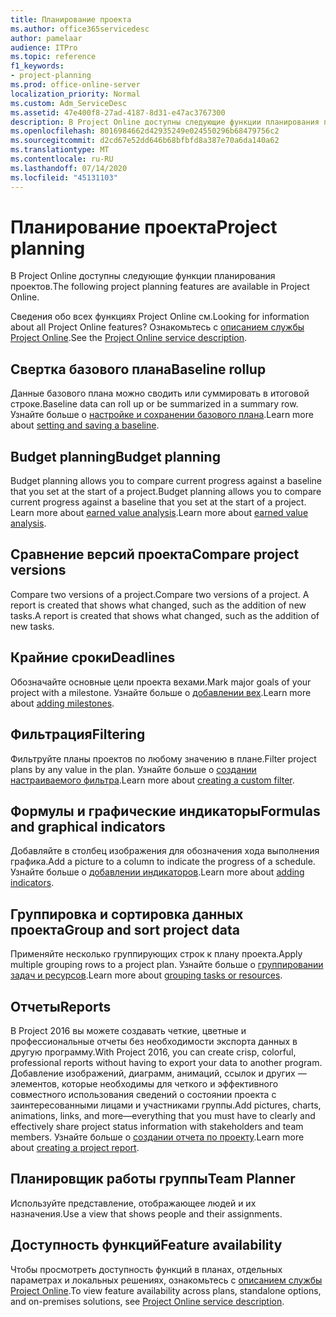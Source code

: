 ```yaml
---
title: Планирование проекта
ms.author: office365servicedesc
author: pamelaar
audience: ITPro
ms.topic: reference
f1_keywords:
- project-planning
ms.prod: office-online-server
localization_priority: Normal
ms.custom: Adm_ServiceDesc
ms.assetid: 47e400f8-27ad-4187-8d31-e47ac3767300
description: В Project Online доступны следующие функции планирования проектов.
ms.openlocfilehash: 8016984662d42935249e024550296b68479756c2
ms.sourcegitcommit: d2cd67e52dd646b68bfbfd8a387e70a6da140a62
ms.translationtype: MT
ms.contentlocale: ru-RU
ms.lasthandoff: 07/14/2020
ms.locfileid: "45131103"
---
```

# <a name="project-planning"></a><span data-ttu-id="d202b-103">Планирование проекта</span><span class="sxs-lookup"><span data-stu-id="d202b-103">Project planning</span></span>

<span data-ttu-id="d202b-104">В Project Online доступны следующие функции планирования проектов.</span><span class="sxs-lookup"><span data-stu-id="d202b-104">The following project planning features are available in Project Online.</span></span>
  
<span data-ttu-id="d202b-105">Сведения обо всех функциях Project Online см.</span><span class="sxs-lookup"><span data-stu-id="d202b-105">Looking for information about all Project Online features?</span></span> <span data-ttu-id="d202b-106">Ознакомьтесь с [описанием службы Project Online](project-online-service-description.md).</span><span class="sxs-lookup"><span data-stu-id="d202b-106">See the [Project Online service description](project-online-service-description.md).</span></span>
  
## <a name="baseline-rollup"></a><span data-ttu-id="d202b-107">Свертка базового плана</span><span class="sxs-lookup"><span data-stu-id="d202b-107">Baseline rollup</span></span>

<span data-ttu-id="d202b-108">Данные базового плана можно сводить или суммировать в итоговой строке.</span><span class="sxs-lookup"><span data-stu-id="d202b-108">Baseline data can roll up or be summarized in a summary row.</span></span> <span data-ttu-id="d202b-109">Узнайте больше о [настройке и сохранении базового плана](https://go.microsoft.com/fwlink/p/?LinkId=271346).</span><span class="sxs-lookup"><span data-stu-id="d202b-109">Learn more about [setting and saving a baseline](https://go.microsoft.com/fwlink/p/?LinkId=271346).</span></span>
  
## <a name="budget-planning"></a><span data-ttu-id="d202b-110">Budget planning</span><span class="sxs-lookup"><span data-stu-id="d202b-110">Budget planning</span></span>

<span data-ttu-id="d202b-111">Budget planning allows you to compare current progress against a baseline that you set at the start of a project.</span><span class="sxs-lookup"><span data-stu-id="d202b-111">Budget planning allows you to compare current progress against a baseline that you set at the start of a project.</span></span> <span data-ttu-id="d202b-112">Learn more about [earned value analysis](https://go.microsoft.com/fwlink/p/?LinkId=271336).</span><span class="sxs-lookup"><span data-stu-id="d202b-112">Learn more about [earned value analysis](https://go.microsoft.com/fwlink/p/?LinkId=271336).</span></span>
  
## <a name="compare-project-versions"></a><span data-ttu-id="d202b-113">Сравнение версий проекта</span><span class="sxs-lookup"><span data-stu-id="d202b-113">Compare project versions</span></span>

<span data-ttu-id="d202b-114">Compare two versions of a project.</span><span class="sxs-lookup"><span data-stu-id="d202b-114">Compare two versions of a project.</span></span> <span data-ttu-id="d202b-115">A report is created that shows what changed, such as the addition of new tasks.</span><span class="sxs-lookup"><span data-stu-id="d202b-115">A report is created that shows what changed, such as the addition of new tasks.</span></span>
  
## <a name="deadlines"></a><span data-ttu-id="d202b-116">Крайние сроки</span><span class="sxs-lookup"><span data-stu-id="d202b-116">Deadlines</span></span>

<span data-ttu-id="d202b-117">Обозначайте основные цели проекта вехами.</span><span class="sxs-lookup"><span data-stu-id="d202b-117">Mark major goals of your project with a milestone.</span></span> <span data-ttu-id="d202b-118">Узнайте больше о [добавлении вех](https://go.microsoft.com/fwlink/p/?LinkId=271339).</span><span class="sxs-lookup"><span data-stu-id="d202b-118">Learn more about [adding milestones](https://go.microsoft.com/fwlink/p/?LinkId=271339).</span></span>
  
## <a name="filtering"></a><span data-ttu-id="d202b-119">Фильтрация</span><span class="sxs-lookup"><span data-stu-id="d202b-119">Filtering</span></span>

<span data-ttu-id="d202b-120">Фильтруйте планы проектов по любому значению в плане.</span><span class="sxs-lookup"><span data-stu-id="d202b-120">Filter project plans by any value in the plan.</span></span> <span data-ttu-id="d202b-121">Узнайте больше о [создании настраиваемого фильтра](https://go.microsoft.com/fwlink/p/?LinkId=271341).</span><span class="sxs-lookup"><span data-stu-id="d202b-121">Learn more about [creating a custom filter](https://go.microsoft.com/fwlink/p/?LinkId=271341).</span></span>
  
## <a name="formulas-and-graphical-indicators"></a><span data-ttu-id="d202b-122">Формулы и графические индикаторы</span><span class="sxs-lookup"><span data-stu-id="d202b-122">Formulas and graphical indicators</span></span>

<span data-ttu-id="d202b-123">Добавляйте в столбец изображения для обозначения хода выполнения графика.</span><span class="sxs-lookup"><span data-stu-id="d202b-123">Add a picture to a column to indicate the progress of a schedule.</span></span> <span data-ttu-id="d202b-124">Узнайте больше о [добавлении индикаторов](https://go.microsoft.com/fwlink/p/?LinkId=271340).</span><span class="sxs-lookup"><span data-stu-id="d202b-124">Learn more about [adding indicators](https://go.microsoft.com/fwlink/p/?LinkId=271340).</span></span>
  
## <a name="group-and-sort-project-data"></a><span data-ttu-id="d202b-125">Группировка и сортировка данных проекта</span><span class="sxs-lookup"><span data-stu-id="d202b-125">Group and sort project data</span></span>

<span data-ttu-id="d202b-126">Применяйте несколько группирующих строк к плану проекта.</span><span class="sxs-lookup"><span data-stu-id="d202b-126">Apply multiple grouping rows to a project plan.</span></span> <span data-ttu-id="d202b-127">Узнайте больше о [группировании задач и ресурсов](https://go.microsoft.com/fwlink/p/?LinkId=271326).</span><span class="sxs-lookup"><span data-stu-id="d202b-127">Learn more about [grouping tasks or resources](https://go.microsoft.com/fwlink/p/?LinkId=271326).</span></span>
  
## <a name="reports"></a><span data-ttu-id="d202b-128">Отчеты</span><span class="sxs-lookup"><span data-stu-id="d202b-128">Reports</span></span>

<span data-ttu-id="d202b-129">В Project 2016 вы можете создавать четкие, цветные и профессиональные отчеты без необходимости экспорта данных в другую программу.</span><span class="sxs-lookup"><span data-stu-id="d202b-129">With Project 2016, you can create crisp, colorful, professional reports without having to export your data to another program.</span></span> <span data-ttu-id="d202b-130">Добавление изображений, диаграмм, анимаций, ссылок и других &mdash; элементов, которые необходимы для четкого и эффективного совместного использования сведений о состоянии проекта с заинтересованными лицами и участниками группы.</span><span class="sxs-lookup"><span data-stu-id="d202b-130">Add pictures, charts, animations, links, and more&mdash;everything that you must have to clearly and effectively share project status information with stakeholders and team members.</span></span> <span data-ttu-id="d202b-131">Узнайте больше о [создании отчета по проекту](https://go.microsoft.com/fwlink/p/?LinkId=271349).</span><span class="sxs-lookup"><span data-stu-id="d202b-131">Learn more about [creating a project report](https://go.microsoft.com/fwlink/p/?LinkId=271349).</span></span>
  
## <a name="team-planner"></a><span data-ttu-id="d202b-132">Планировщик работы группы</span><span class="sxs-lookup"><span data-stu-id="d202b-132">Team Planner</span></span>

<span data-ttu-id="d202b-133">Используйте представление, отображающее людей и их назначения.</span><span class="sxs-lookup"><span data-stu-id="d202b-133">Use a view that shows people and their assignments.</span></span> 
  
## <a name="feature-availability"></a><span data-ttu-id="d202b-134">Доступность функций</span><span class="sxs-lookup"><span data-stu-id="d202b-134">Feature availability</span></span>

<span data-ttu-id="d202b-135">Чтобы просмотреть доступность функций в планах, отдельных параметрах и локальных решениях, ознакомьтесь с [описанием службы Project Online](project-online-service-description.md).</span><span class="sxs-lookup"><span data-stu-id="d202b-135">To view feature availability across plans, standalone options, and on-premises solutions, see [Project Online service description](project-online-service-description.md).</span></span>
  